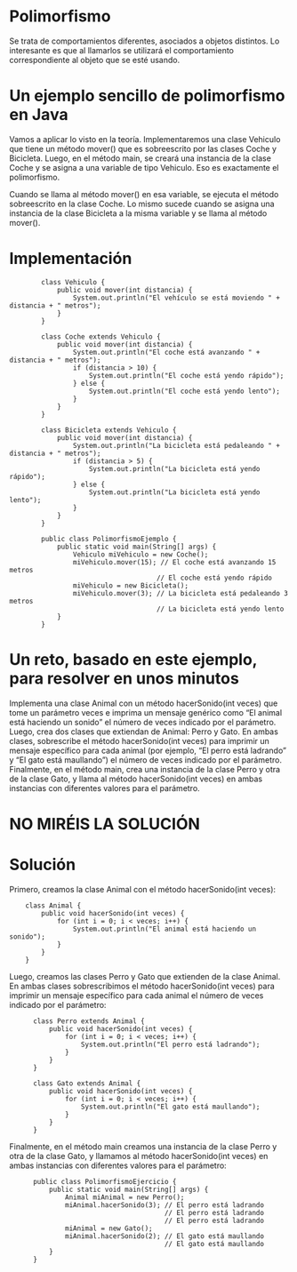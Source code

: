 # Polimorfismo

Se trata de comportamientos diferentes, asociados a objetos distintos. Lo interesante es que al llamarlos se utilizará el comportamiento correspondiente al objeto que se esté usando.

# Un ejemplo sencillo de polimorfismo en Java

Vamos a aplicar lo visto en la teoría. Implementaremos una clase Vehiculo que tiene un método mover() que es sobreescrito por las clases Coche y Bicicleta. Luego, en el método main, se creará una instancia de la clase Coche y se asigna a una variable de tipo Vehiculo. Eso es exactamente el polimorfismo.

Cuando se llama al método mover() en esa variable, se ejecuta el método sobreescrito en la clase Coche. Lo mismo sucede cuando se asigna una instancia de la clase Bicicleta a la misma variable y se llama al método mover().

# Implementación

            class Vehiculo {
                public void mover(int distancia) {
                    System.out.println("El vehículo se está moviendo " + distancia + " metros");
                }
            }

            class Coche extends Vehiculo {
                public void mover(int distancia) {
                    System.out.println("El coche está avanzando " + distancia + " metros");
                    if (distancia > 10) {
                        System.out.println("El coche está yendo rápido");
                    } else {
                        System.out.println("El coche está yendo lento");
                    }
                }
            }

            class Bicicleta extends Vehiculo {
                public void mover(int distancia) {
                    System.out.println("La bicicleta está pedaleando " + distancia + " metros");
                    if (distancia > 5) {
                        System.out.println("La bicicleta está yendo rápido");
                    } else {
                        System.out.println("La bicicleta está yendo lento");
                    }
                }
            }

            public class PolimorfismoEjemplo {
                public static void main(String[] args) {
                    Vehiculo miVehiculo = new Coche();
                    miVehiculo.mover(15); // El coche está avanzando 15 metros
                                         // El coche está yendo rápido
                    miVehiculo = new Bicicleta();
                    miVehiculo.mover(3); // La bicicleta está pedaleando 3 metros
                                         // La bicicleta está yendo lento
                }
            }
            
# Un reto, basado en este ejemplo, para resolver en unos minutos

Implementa una clase Animal con un método hacerSonido(int veces) que tome un parámetro veces e imprima un mensaje genérico como “El animal está haciendo un sonido” el número de veces indicado por el parámetro. Luego, crea dos clases que extiendan de Animal: Perro y Gato. En ambas clases, sobrescribe el método hacerSonido(int veces) para imprimir un mensaje específico para cada animal (por ejemplo, “El perro está ladrando” y “El gato está maullando”) el número de veces indicado por el parámetro. Finalmente, en el método main, crea una instancia de la clase Perro y otra de la clase Gato, y llama al método hacerSonido(int veces) en ambas instancias con diferentes valores para el parámetro.

# NO MIRÉIS LA SOLUCIÓN

# Solución

Primero, creamos la clase Animal con el método hacerSonido(int veces):

        class Animal {
            public void hacerSonido(int veces) {
                for (int i = 0; i < veces; i++) {
                    System.out.println("El animal está haciendo un sonido");
                }
            }
        }

Luego, creamos las clases Perro y Gato que extienden de la clase Animal. En ambas clases sobrescribimos el método hacerSonido(int veces) para imprimir un mensaje específico para cada animal el número de veces indicado por el parámetro:

          class Perro extends Animal {
              public void hacerSonido(int veces) {
                  for (int i = 0; i < veces; i++) {
                      System.out.println("El perro está ladrando");
                  }
              }
          }

          class Gato extends Animal {
              public void hacerSonido(int veces) {
                  for (int i = 0; i < veces; i++) {
                      System.out.println("El gato está maullando");
                  }
              }
          }

Finalmente, en el método main creamos una instancia de la clase Perro y otra de la clase Gato, y llamamos al método hacerSonido(int veces) en ambas instancias con diferentes valores para el parámetro:

          public class PolimorfismoEjercicio {
              public static void main(String[] args) {
                  Animal miAnimal = new Perro();
                  miAnimal.hacerSonido(3); // El perro está ladrando
                                           // El perro está ladrando
                                           // El perro está ladrando
                  miAnimal = new Gato();
                  miAnimal.hacerSonido(2); // El gato está maullando
                                           // El gato está maullando
              }
          }
